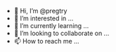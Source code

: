 - 👋 Hi, I’m @pregtry
- 👀 I’m interested in ...
- 🌱 I’m currently learning ...
- 💞️ I’m looking to collaborate on ...
- 📫 How to reach me ...

<!---
pregtry/pregtry is a ✨ special ✨ repository because its `README.md` (this file) appears on your GitHub profile.
You can click the Preview link to take a look at your changes.
--->
